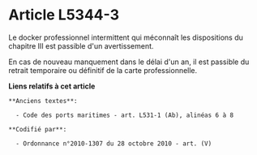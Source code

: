 # Article L5344-3

Le docker professionnel intermittent qui méconnaît les dispositions du chapitre III est passible d'un avertissement.

En cas de nouveau manquement dans le délai d'un an, il est passible du retrait temporaire ou définitif de la carte
professionnelle.

**Liens relatifs à cet article**

	**Anciens textes**:

	  - Code des ports maritimes - art. L531-1 (Ab), alinéas 6 à 8

	**Codifié par**:

	  - Ordonnance n°2010-1307 du 28 octobre 2010 - art. (V)

